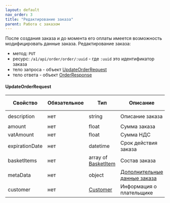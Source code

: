 ```yaml
---
layout: default
nav_order: 3
title: "Редактирование заказа"
parent: Работа с заказом
---
```


После создания заказа и до момента его оплаты имеется возможность модифицировать данные заказа.
Редактирование заказа:
- метод: `PUT`
- ресурс: `/a1/api/order/order/:uuid` - где `:uuid` это идентификатор заказа 
- тело запроса - объект [UpdateOrderRequest](#updateorderrequest)
- тело ответа - объект [OrderResponse](/docs/order-create/#orderresponse)


#### UpdateOrderRequest

| Свойство        | Обязательное | Тип                                 | Описание                                              | Пример значения
| --------------- | -------------|------------------------------------ | ----------------------------------------------------- | ----------------
| description     | нет          | string                              | Описание заказа                                       | `Оплата номера в отеле`
| amount          | нет          | float                               | Сумма заказа                                          | `19658.45`
| vatAmount       | нет          | float                               | Сумма НДС                                             | `156.56`
| expirationDate  | нет          | datetime                            | Срок действия заказа                                  | `2020-12-22T00:00:00+00:00`
| basketItems     | нет          | array of [BasketItem](/docs/order-create/#basketitem)  | Состав заказа                      |
| metaData        | нет          | object                              | [Дополнительные данные заказа](/docs/order-metadata/) |
| customer        | нет          | [Customer](/docs/order-create/#customer)               | Информация о плательщике           |
